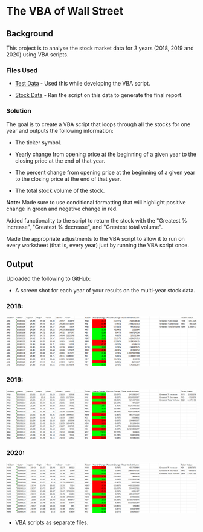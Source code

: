 # The VBA of Wall Street

## Background

This project is to analyse the stock market data for 3 years (2018, 2019 and 2020) using VBA scripts.

### Files Used

* [Test Data](alphabetical_testing.xlsm) - Used this while developing the VBA script.

* [Stock Data](Multiple_year_stock_data.xlsm) - Ran the script on this data to generate the final report.

### Solution

The goal is to create a VBA script that loops through all the stocks for one year and outputs the following information:

  * The ticker symbol.

  * Yearly change from opening price at the beginning of a given year to the closing price at the end of that year.

  * The percent change from opening price at the beginning of a given year to the closing price at the end of that year.

  * The total stock volume of the stock.

**Note:** Made sure to use conditional formatting that will highlight positive change in green and negative change in red.

Added functionality to the script to return the stock with the "Greatest % increase", "Greatest % decrease", and "Greatest total volume".

Made the appropriate adjustments to the VBA script to allow it to run on every worksheet (that is, every year) just by running the VBA script once.


## Output

Uploaded the following to GitHub:

  * A screen shot for each year of your results on the multi-year stock data.

### 2018:
![2018 Stock Data analysis](Resources/hard_solution_2018.PNG)

### 2019:
![2019 Stock Data analysis](Resources/hard_solution_2019.PNG)

### 2020:
![2020 Stock Data analysis](Resources/hard_solution_2020.PNG)

  * VBA scripts as separate files.



